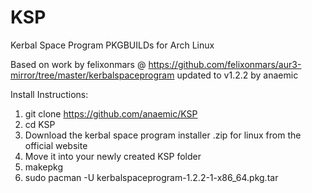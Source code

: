 # KSP
Kerbal Space Program PKGBUILDs for Arch Linux

Based on work by felixonmars @ https://github.com/felixonmars/aur3-mirror/tree/master/kerbalspaceprogram
updated to v1.2.2 by anaemic

Install Instructions:


1) git clone https://github.com/anaemic/KSP
2) cd KSP
3) Download the kerbal space program installer .zip for linux from the official website
4) Move it into your newly created KSP folder
5) makepkg
6) sudo pacman -U kerbalspaceprogram-1.2.2-1-x86_64.pkg.tar 
